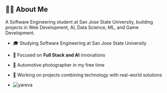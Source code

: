 ## 👨‍💻 About Me

A Software Engineering student at San Jose State University, building projects in Web Development, AI, Data Science, ML, and Game Development.

- 🎓 Studying Software Engineering at San Jose State University
- 🌱 Focused on **Full Stack and AI** innovations
- 📸 Automotive photographer in my free time
- 🔭 Working on projects combining technology with real-world solutions

- <p align="left">
  <img src="https://komarev.com/ghpvc/?username=yareva&label=Profile%20views&color=0e75b6&style=flat" alt="yareva" />
</p>

<!--
**yareva/yareva** is a ✨ _special_ ✨ repository because its `README.md` (this file) appears on your GitHub profile.

Here are some ideas to get you started:

- 🔭 I’m currently working on ...
- 🌱 I’m currently learning ...
- 👯 I’m looking to collaborate on ...
- 🤔 I’m looking for help with ...
- 💬 Ask me about ...
- 📫 How to reach me: ...
- 😄 Pronouns: ...
- ⚡ Fun fact: ...
-->

